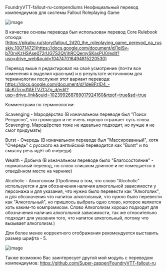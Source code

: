 FoundryVTT-fallout-ru-compendiums
Неофициальный перевод компендиумов для системы Fallout Roleplaying Game

![image](https://github.com/user-attachments/assets/e9595a86-f584-4932-a4d4-b44de5834dda)

В качестве основы перевода был использован перевод Core Rulebook отсюда: [https://pikabu.ru/story/fallout_2d20_the_roleplaying_game_perevod_na_russkiy_10071472](https://docs.google.com/document/d/1qISv-b70rvKzHSAse072rUG7S2QVihRCQemySKasPU0/edit?usp=drive_web&ouid=104747016494815220530)

Перевод выше я редактировал на своё усмотрение (почти все изменения я выделил красным) и в результате источником для терминологии послужил этот вариант перевода: https://docs.google.com/document/d/1de8FzlD4_-I4cKiTrrvd1AETVZCjZg_d/edit?usp=drive_link&ouid=102399268789017924160&rtpof=true&sd=true

Комментраии по терминологии:

Scavenging - Мародёрство (В изначальном переводе был "Поиск Ресурсов", что громоздко и не очень хорошо отражает суть слова Scavenging. Мародёрство тоже не идеально подходит, но лучше я не смог придумать)

Burst - Очередь (В изначальном переводе был "Массированный", хотя "Очередь" с русского на английский переводится как "Burst" и по смыслу речь идёт об очереди)

Wealth - Добыча (В изначальном переводе было "Благосостояние" - нормальный перевод, но слово слишком длинное и не помещается в отведённом месте на чарнике)

Аlcoholic - Алкоголизм (Проблема в том, что слово "Аlcoholic" используется и для обозначения наличия алкогольной зависимости у персонажа и для указания, что нужно было перевести как "Алкоголик", и для обозначения что напиток алкогольный, что нужно было перевести как "Алкогольный", но пришлось выбрать одно слово, которое является хоть каким-то компромисом. Слово Алкоголизм хорошо подходит для обозначения наличия алкогольной зависимости, так же относительно подходит для указания того, что напиток алкогольный, потому что вызывает алкоголизм.)



Для более менее корректного отображения рекомендуется выставить размер шрифта - 5.

![image](https://github.com/user-attachments/assets/6b8c9037-0420-4208-806f-cf2a6c77cfd8)

Также возможно Вас заинтересует другой мой модуль с переводом компендиумов: https://github.com/Super-zapper/FoundryVTT-fallout-ru

